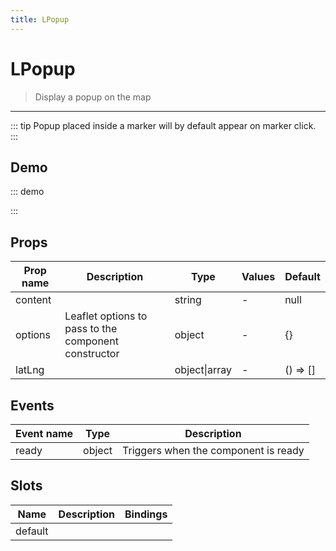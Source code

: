 ```yaml
---
title: LPopup
---
```


# LPopup

> Display a popup on the map

---

::: tip
Popup placed inside a marker will by default appear on marker click.
:::

## Demo

::: demo
<template>
<l-map style="height: 350px" :zoom="zoom" :center="center">
<l-tile-layer :url="url"></l-tile-layer>
<l-marker :lat-lng="markerLatLng">
<l-popup>Hello!</l-popup>
</l-marker>
</l-map>
</template>

<script>
import {LMap, LTileLayer, LMarker, LPopup} from 'wgis.leaflet.vue2';

export default {
  components: {
    LMap,
    LTileLayer,
    LMarker,
    LPopup
  },
  data () {
    return {
      url: 'https://{s}.tile.openstreetmap.org/{z}/{x}/{y}.png',
      zoom: 8,
      center: [47.313220, -1.319482],
      markerLatLng: [47.313220, -1.319482]
    };
  }
}
</script>

:::

## Props

| Prop name | Description                                          | Type          | Values | Default  |
| --------- | ---------------------------------------------------- | ------------- | ------ | -------- |
| content   |                                                      | string        | -      | null     |
| options   | Leaflet options to pass to the component constructor | object        | -      | {}       |
| latLng    |                                                      | object\|array | -      | () => [] |

## Events

| Event name | Type   | Description                          |
| ---------- | ------ | ------------------------------------ |
| ready      | object | Triggers when the component is ready |

## Slots

| Name    | Description | Bindings |
| ------- | ----------- | -------- |
| default |             |          |
